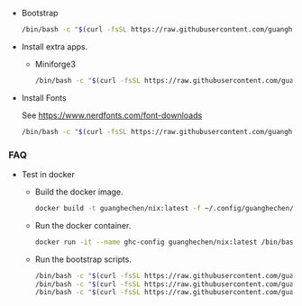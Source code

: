 * Bootstrap

  ```bash
  /bin/bash -c "$(curl -fsSL https://raw.githubusercontent.com/guanghechen/config/refs/heads/guanghechen/nix/bootstrap.sh)"
  ```

* Install extra apps.

  - Miniforge3
    
    ```bash
    /bin/bash -c "$(curl -fsSL https://raw.githubusercontent.com/guanghechen/config/refs/heads/guanghechen/nix/miniforge.sh)"
    ```

* Install Fonts

  See https://www.nerdfonts.com/font-downloads

  ```bash
  /bin/bash -c "$(curl -fsSL https://raw.githubusercontent.com/guanghechen/config/refs/heads/guanghechen/nix/fonts.sh)"
  ```

### FAQ

* Test in docker

  - Build the docker image.

    ```bash
    docker build -t guanghechen/nix:latest -f ~/.config/guanghechen/nix/Dockerfile ~/.config/guanghechen/nix
    ```

  - Run the docker container.

    ```bash
    docker run -it --name ghc-config guanghechen/nix:latest /bin/bash
    ```

  - Run the bootstrap scripts.

    ```bash
    /bin/bash -c "$(curl -fsSL https://raw.githubusercontent.com/guanghechen/config/refs/heads/guanghechen/nix/bootstrap.sh)"
    /bin/bash -c "$(curl -fsSL https://raw.githubusercontent.com/guanghechen/config/refs/heads/guanghechen/nix/miniforge.sh)"
    /bin/bash -c "$(curl -fsSL https://raw.githubusercontent.com/guanghechen/config/refs/heads/guanghechen/nix/fonts.sh)"
    ```

